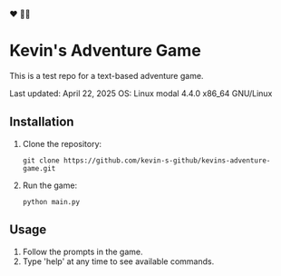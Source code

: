 ❤️ 🌈🌈
# Kevin's Adventure Game

This is a test repo for a text-based adventure game.

Last updated: April 22, 2025
OS: Linux modal 4.4.0 x86_64 GNU/Linux

## Installation

1. Clone the repository:
   ```
   git clone https://github.com/kevin-s-github/kevins-adventure-game.git
   ```

2. Run the game:
   ```
   python main.py
   ```

## Usage

1. Follow the prompts in the game.
2. Type 'help' at any time to see available commands.
